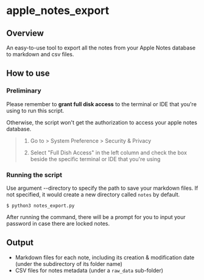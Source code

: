 # apple_notes_export

## Overview
An easy-to-use tool to export all the notes from your Apple Notes database to markdown and csv files.

## How to use
### Preliminary
Please remember to **grant full disk access** to the terminal or IDE that you're using to run this script. 

Otherwise, the script won't get the authorization to access your apple notes database.
> 1. Go to > System Preference > Security & Privacy
> 
> 2. Select "Full Dish Access" in the left column and check the box beside the specific terminal or IDE that you're using

### Running the script
Use argument --directory to specify the path to save your markdown files.
If not specified, it would create a new directory called `notes` by default.
```
$ python3 notes_export.py
```
After running the command, there will be a prompt for you to input your password in case there are locked notes.

## Output
- Markdown files for each note, including its creation & modification date (under the subdirectory of its folder name)
- CSV files for notes metadata (under a `raw_data` sub-folder)